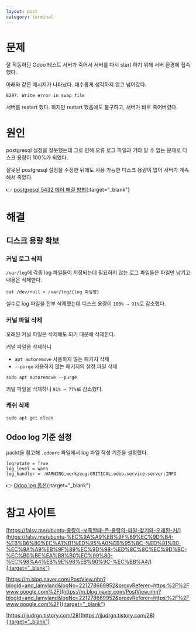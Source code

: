 ```yaml
---
layout: post
category: terminal
---
```


# 문제

잘 작동하던 Odoo 테스트 서버가 죽어서 서버를 다시 start 하기 위해 서버 환경에 접속했다. 

아래와 같은 메시지가 나타났다. 대수롭게 생각하지 않고 넘어갔다. 

```shell
E297: Write error in swap file
```

서버를 restart 했다. 하지만 restart 했음에도 불구하고, 서버가 바로 죽어버렸다. 

# 원인

postgresql 설정을 잘못했는데 그로 인해 오류 로그 파일과 기타 알 수 없는 문제로 디스크 용량이 100%가 되었다. 

잘못된 postgresql 설정을 수정한 뒤에도 사용 가능한 디스크 용량이 없어 서버가 계속해서 죽었다.

👉 [postgresql 5432 에러 해결 방법](https://stackoverflow.com/questions/42653690/psql-could-not-connect-to-server-no-such-file-or-directory-5432-error){:target="_blank"}

# 해결

## 디스크 용량 확보

### 커널 로그 삭제

`/var/log`에 각종 log 파일들이 저장되는데 필요하지 않는 로그 파일들은 파일만 남기고 내용은 삭제한다.

```shell
cat /dev/null > /var/log/{log 파일명}
```

실수로 log 파일을 전부 삭제했는데 디스크 용량이 `100% → 91%`로 감소했다. 

### 커널 파일 삭제

오래된 커널 파일은 삭제해도 되기 때문에 삭제한다. 

커널 파일을 삭제하니 

- `apt autoremove` 사용하지 않는 패키지 삭제
- `--purge` 사용하지 않는 패키지의 설정 파일 삭제

```shell
sudo apt autoremove --purge
```

커널 파일을 삭제하니 `91% → 77%`로 감소했다. 

### 캐쉬 삭제

```shell
sudo apt-get clean
```

## Odoo log 기준 설정

packt을 참고해 `.odoorc` 파일에서 log 파일 작성 기준을 설정했다.

```text
logrotate = True
log_level = warn
log_handler = :WARNING,werkzeug:CRITICAL,odoo.service.server:INFO
```

👉 [Odoo log 옵션](https://gist.github.com/Guidoom/d5db0a76ce669b139271a528a8a2a27f){:target="_blank"}

# 참고 사이트

[https://falsy.me/ubuntu-용량이-부족할때-큰-용량의-파일-찾기와-오래된-커/](https://falsy.me/ubuntu-%EC%9A%A9%EB%9F%89%EC%9D%B4-%EB%B6%80%EC%A1%B1%ED%95%A0%EB%95%8C-%ED%81%B0-%EC%9A%A9%EB%9F%89%EC%9D%98-%ED%8C%8C%EC%9D%BC-%EC%B0%BE%EA%B8%B0%EC%99%80-%EC%98%A4%EB%9E%98%EB%90%9C-%EC%BB%A4/){:target="_blank"}

[https://m.blog.naver.com/PostView.nhn?blogId=and_lamyland&logNo=221278669952&proxyReferer=https:%2F%2Fwww.google.com%2F](https://m.blog.naver.com/PostView.nhn?blogId=and_lamyland&logNo=221278669952&proxyReferer=https:%2F%2Fwww.google.com%2F){:target="_blank"}

[https://jjudrgn.tistory.com/28](https://jjudrgn.tistory.com/28){:target="_blank"}
